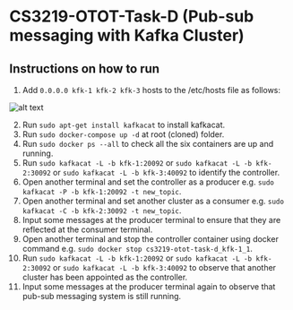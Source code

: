 # CS3219-OTOT-Task-D (Pub-sub messaging with Kafka Cluster)

## Instructions on how to run

1. Add `0.0.0.0 kfk-1 kfk-2 kfk-3` hosts to the /etc/hosts file as follows:

![alt text](https://github.com/minpyaemoe/CS3219-OTOT-Task-D/blob/main/images/0.PNG)

2. Run `sudo apt-get install kafkacat` to install kafkacat.
3. Run `sudo docker-compose up -d` at root (cloned) folder.
4. Run `sudo docker ps --all` to check all the six containers are up and running.
5. Run `sudo kafkacat -L -b kfk-1:20092` or `sudo kafkacat -L -b kfk-2:30092` or `sudo kafkacat -L -b kfk-3:40092` to identify the controller.
6. Open another terminal and set the controller as a producer e.g. `sudo kafkacat -P -b kfk-1:20092 -t new_topic`.
7. Open another terminal and set another cluster as a consumer e.g. `sudo kafkacat -C -b kfk-2:30092 -t new_topic`.
8. Input some messages at the producer terminal to ensure that they are reflected at the consumer terminal.
9. Open another terminal and stop the controller container using docker command e.g. `sudo docker stop cs3219-otot-task-d_kfk-1_1`.
10. Run `sudo kafkacat -L -b kfk-1:20092` or `sudo kafkacat -L -b kfk-2:30092` or `sudo kafkacat -L -b kfk-3:40092` to observe that another cluster has been appointed as the controller.
11. Input some messages at the producer terminal again to observe that pub-sub messaging system is still running.

